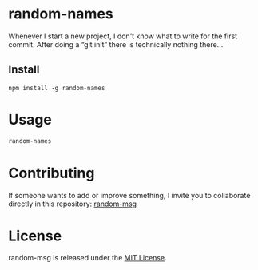 # random-names

Whenever I start a new project, I don't know what to write for the first commit. After doing a “git init” there is technically nothing there...

## Install

```npm
npm install -g random-names
```

# Usage

```bash
random-names
```

# Contributing
If someone wants to add or improve something, I invite you to collaborate directly in this repository: [random-msg](https://github.com/nblanco994/curso-platzi-npm)

# License
random-msg is released under the [MIT License](https://opensource.org/licenses/MIT).